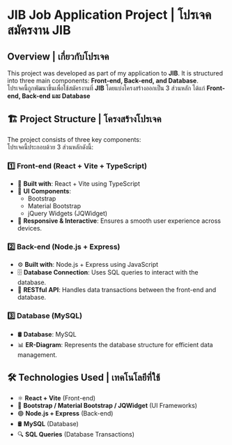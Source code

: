 # JIB Job Application Project | โปรเจคสมัครงาน JIB

## Overview | เกี่ยวกับโปรเจค
This project was developed as part of my application to **JIB**. It is structured into three main components: **Front-end, Back-end, and Database**.  
โปรเจคนี้ถูกพัฒนาขึ้นเพื่อใช้สมัครงานที่ **JIB** โดยแบ่งโครงสร้างออกเป็น 3 ส่วนหลัก ได้แก่ **Front-end, Back-end และ Database**  

## 🏗️ Project Structure | โครงสร้างโปรเจค
The project consists of three key components:  
โปรเจคนี้ประกอบด้วย 3 ส่วนหลักดังนี้:

### 1️⃣ Front-end (React + Vite + TypeScript)
- 🚀 **Built with**: React + Vite using TypeScript  
- 🎨 **UI Components**:
  - Bootstrap  
  - Material Bootstrap  
  - jQuery Widgets (JQWidget)  
- 📱 **Responsive & Interactive**: Ensures a smooth user experience across devices.  

### 2️⃣ Back-end (Node.js + Express)
- ⚙️ **Built with**: Node.js + Express using JavaScript  
- 🗄️ **Database Connection**: Uses SQL queries to interact with the database.  
- 🔑 **RESTful API**: Handles data transactions between the front-end and database.  

### 3️⃣ Database (MySQL)
- 🛢️ **Database**: MySQL  
- 📊 **ER-Diagram**: Represents the database structure for efficient data management.  

## 🛠️ Technologies Used | เทคโนโลยีที่ใช้
- ⚛️ **React + Vite** (Front-end)
- 🎨 **Bootstrap / Material Bootstrap / JQWidget** (UI Frameworks)
- 🟢 **Node.js + Express** (Back-end)
- 🛢️ **MySQL** (Database)
- 🔍 **SQL Queries** (Database Transactions)
